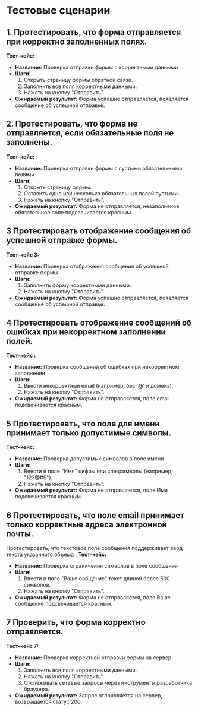 # Тестовые сценарии

## 1. Протестировать, что форма отправляется при корректно заполненных полях.

**Тест-кейс:**
- **Название:** Проверка отправки формы с корректными данными
- **Шаги:**
  1. Открыть страницу формы обратной связи.
  2. Заполнить все поля корректными данными.
  3. Нажать на кнопку "Отправить".
- **Ожидаемый результат:** Форма успешно отправляется, появляется сообщение об успешной отправке.


## 2. Протестировать, что форма не отправляется, если обязательные поля не заполнены.

**Тест-кейс:**
- **Название:** Проверка отправки формы с пустыми обязательными полями
- **Шаги:**
  1. Открыть страницу формы.
  2. Оставить одно или несколько обязательных полей пустыми.
  3. Нажать на кнопку "Отправить".
- **Ожидаемый результат:** Форма не отправляется, незаполненое обязательное поле подсвечивается красным.


## 3 Протестировать отображение сообщения об успешной отправке формы.

**Тест-кейс 3:**
- **Название:** Проверка отображения сообщения об успешной отправке формы
- **Шаги:**
  1. Заполнить форму корректными данными.
  2. Нажать на кнопку "Отправить".
- **Ожидаемый результат:** Форма успешно отправляется, появляется сообщение об успешной отправке.

## 4 Протестировать отображение сообщений об ошибках при некорректном заполнении полей.

**Тест-кейс :**
- **Название:** Проверка сообщений об ошибках при некорректном заполнении
- **Шаги:**
  1. Ввести некорректный email (например, без '@' и домена).
  2. Нажать на кнопку "Отправить".
- **Ожидаемый результат:** Форма не отправляется, поле email подсвечивается красным.


## 5 Протестировать, что поле для имени принимает только допустимые символы.

**Тест-кейс:**
- **Название:** Проверка допустимых символов в поле имени
- **Шаги:**
  1. Ввести в поле "Имя" цифры или спецсимволы (например, "123@#$").
  2. Нажать на кнопку "Отправить".
- **Ожидаемый результат:**  Форма не отправляется, поле Имя подсвечивается красным.


## 6 Протестировать, что поле email принимает только корректные адреса электронной почты.

Протестировать, что текстовое поле сообщения поддерживает ввод текста указанного объема .
**Тест-кейс:**
- **Название:** Проверка ограничения символов в поле сообщения
- **Шаги:**
  1. Ввести в поле "Ваше ообщение" текст длиной более 500 символов.
  2. Нажать на кнопку "Отправить".
- **Ожидаемый результат:** Форма не отправляется, поле Ваше сообщение подсвечивается красным.



## 7 Проверить, что форма корректно отправляется.
**Тест-кейс 7:**
- **Название:** Проверка корректной отправки формы на сервер
- **Шаги:**
  1. Заполнить все поля корректными данными.
  2. Нажать на кнопку "Отправить".
  3. Отслеживать сетевые запросы через инструменты разработчика браузера.
- **Ожидаемый результат:** Запрос отправляется на сервер, возвращается статус 200.



